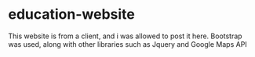 # education-website

This website is from a client, and i was allowed to post it here. Bootstrap was used, along with other libraries such as Jquery and Google Maps API
